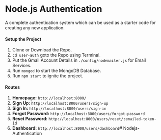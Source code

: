 # Node.js Authentication
A complete authentication system which can be used as a starter code for creating any new application.

#### Setup the Project

1. Clone or Download the Repo.
2. `cd user-auth` goto the Repo using Terminal.
3. Put the Gmail Account Details in `./config/nodemailer.js` for Email Services. 
4. Run `mongod` to start the MongoDB Database.
5. Run `npm start` to ignite the project.

#### Routes
1. **Homepage:** `http://localhost:8000/`
2. **Sign Up:** `http://localhost:8000/users/sign-up`
3. **Sign In:** `http://localhost:8000/users/sign-in`
4. **Forgot Password:** `http://localhost:8000/users/forgot-password`
5. **Reset Password:** `http://localhost:8000/users/reset/:emailed-token-id`
6. **Dashboard:** `http://localhost:8000/users/dashboard`# Nodejs-Authentication

